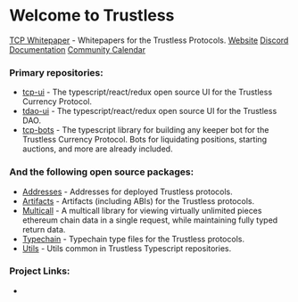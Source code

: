 # Welcome to Trustless

[TCP Whitepaper](https://github.com/TrustlessFi/Whitepapers/blob/master/TCP_Whitepaper.pdf) - Whitepapers for the Trustless Protocols.
[Website](https://www.trustless.fi/)
[Discord](http://discord.gg/C2C9Q2p8bd)
[Documentation](https://trustlessfi.notion.site/Trustless-4be753d947b040a89a46998eca90b2c9)
[Community Calendar](https://calendar.google.com/calendar/u/0?cid=Y18wOGw5N2g4NG43ZDh1MDhib21wZW9zODVya0Bncm91cC5jYWxlbmRhci5nb29nbGUuY29t)


### Primary repositories: 

* [tcp-ui](https://github.com/TrustlessFi/tcp-ui) - The typescript/react/redux open source UI for the Trustless Currency Protocol.
* [tdao-ui](https://github.com/TrustlessFi/tdao-ui) - The typescript/react/redux open source UI for the Trustless DAO.
* [tcp-bots](https://github.com/TrustlessFi/tcp-bots) - The typescript library for building any keeper bot for the Trustless Currency Protocol. Bots for liquidating positions, starting auctions, and more are already included. 

### And the following open source packages: 
* [Addresses](https://github.com/TrustlessFi/Addresses) - Addresses for deployed Trustless protocols.
* [Artifacts](https://github.com/TrustlessFi/Artifacts) - Artifacts (including ABIs) for the Trustless protocols.
* [Multicall](https://github.com/TrustlessFi/Multicall) - A multicall library for viewing virtually unlimited pieces ethereum chain data in a single request, while maintaining fully typed return data. 
* [Typechain](https://github.com/TrustlessFi/Typechain) - Typechain type files for the Trustless protocols.
* [Utils](https://github.com/TrustlessFi/Utils) - Utils common in Trustless Typescript repositories. 

### Project Links: 

* 
